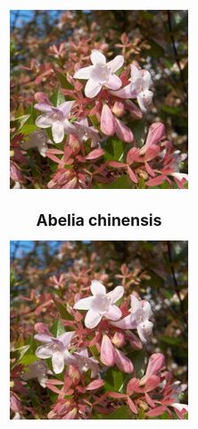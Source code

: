 <p align='center'>
    <img 
        align='center'
        width='320'
        src="../images/abelia%20chinensis.png" 
        alt='Abelia chinensis' />
</p>

<h1 align='center'>Abelia chinensis</h1>
<p align="center">
    <img 
        align='center'
        width='320'
        src="../images/abelia%20chinensis.png" 
        alt='Abelia chinensis' />
</p>
